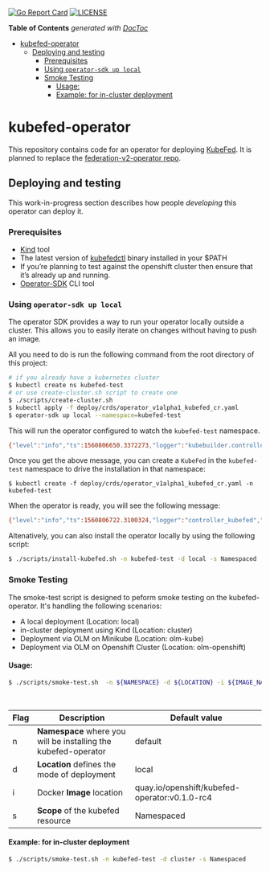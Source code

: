 [![Go Report Card](https://goreportcard.com/badge/github.com/openshift/kubefed-operator)](https://goreportcard.com/report/github.com/openshift/kubefed-operator)
[![LICENSE](https://img.shields.io/badge/license-apache2.0-green.svg)](https://github.com/openshift/kubefed-operator/blob/master/LICENSE)

<!-- START doctoc generated TOC please keep comment here to allow auto update -->
<!-- DON'T EDIT THIS SECTION, INSTEAD RE-RUN doctoc TO UPDATE -->
**Table of Contents**  *generated with [DocToc](https://github.com/thlorenz/doctoc)*

- [kubefed-operator](#kubefed-operator)
  - [Deploying and testing](#deploying-and-testing)
    - [Prerequisites](#prerequisites)
    - [Using `operator-sdk up local`](#using-operator-sdk-up-local)
    - [Smoke Testing](#smoke-testing)
      - [Usage:](#usage)
      - [Example: for in-cluster deployment](#example-for-in-cluster-deployment)

<!-- END doctoc generated TOC please keep comment here to allow auto update -->

# kubefed-operator

This repository contains code for an operator for deploying [KubeFed](https://github.com/kubernetes-sigs/kubefed). It is planned to replace the [federation-v2-operator repo](https://github.com/openshift/federation-v2-operator).

## Deploying and testing

This work-in-progress section describes how people _developing_ this operator can deploy it.

### Prerequisites
- [Kind](https://github.com/kubernetes-sigs/kind) tool
-  The latest version of [kubefedctl](https://github.com/kubernetes-sigs/kubefed/blob/master/docs/userguide.md#kubefedctl-cli) binary installed in your $PATH 
-  If you’re planning to test against the openshift cluster then ensure that it’s already up and running.
-  [Operator-SDK](https://github.com/operator-framework/operator-sdk) CLI tool

### Using `operator-sdk up local`

The operator SDK provides a way to run your operator locally outside a cluster. This allows you to easily iterate on changes without having to push an image.

All you need to do is run the following command from the root directory of this project:

```bash
# if you already have a kubernetes cluster
$ kubectl create ns kubefed-test
# or use create-cluster.sh script to create one
$ ./scripts/create-cluster.sh
$ kubectl apply -f deploy/crds/operator_v1alpha1_kubefed_cr.yaml
$ operator-sdk up local --namespace=kubefed-test
```

This will run the operator configured to watch the `kubefed-test` namespace.

```bash
{"level":"info","ts":1560806650.3372273,"logger":"kubebuilder.controller","msg":"Starting workers","controller":"kubefed-controller","worker count":1}
```
Once you get the above message, you can create a `KubeFed` in the `kubefed-test` namespace to drive the installation in that namespace:

```
$ kubectl create -f deploy/crds/operator_v1alpha1_kubefed_cr.yaml -n kubefed-test
```
When the operator is ready, you will see the following message:

```bash
{"level":"info","ts":1560806722.3100324,"logger":"controller_kubefed","msg":"Finished reconciling kubefed","Request.Namespace":"kubefed-test","Request.Name":"kubefed-resource"}
```
Altenatively, you can also install the operator locally by using the following script:
```bash
$ ./scripts/install-kubefed.sh -n kubefed-test -d local -s Namespaced
```
### Smoke Testing
The smoke-test script is designed to peform smoke testing on the kubefed-operator. It's handling the following scenarios:
*  A local deployment (Location: local)
*  in-cluster deployment using Kind (Location: cluster)
* Deployment via OLM on Minikube (Location: olm-kube)
* Deployment via OLM on Openshift Cluster (Location: olm-openshift)

 

#### Usage:
```bash
$ ./scripts/smoke-test.sh  -n ${NAMESPACE} -d ${LOCATION} -i ${IMAGE_NAME} -s ${SCOPE}
```
<br>

|Flag | Description | Default value |
| -------- | -------- | -------- |
|n| **Namespace** where you will be installing the kubefed-operator|default|
|d | **Location** defines the mode of deployment|local|
|i| Docker **Image** location | quay.io/openshift/kubefed-operator:v0.1.0-rc4|
|s|**Scope** of the kubefed resource| Namespaced|

 #### Example: for in-cluster deployment 

```bash
$ ./scripts/smoke-test.sh -n kubefed-test -d cluster -s Namespaced
```
